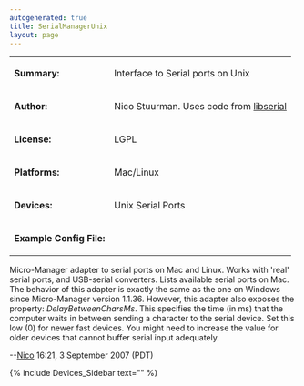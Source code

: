 ```yaml
---
autogenerated: true
title: SerialManagerUnix
layout: page
---
```


<table>

<tr>

<td markdown="1">

**Summary:**

</td>

<td markdown="1">

Interface to Serial ports on Unix

</td>

</tr>

<tr>

<td markdown="1">

**Author:**

</td>

<td markdown="1">

Nico Stuurman. Uses code from
[libserial](http://libserial.sourceforge.net/mediawiki/index.php/Main_Page)

</td>

</tr>

<tr>

<td markdown="1">

**License:**

</td>

<td markdown="1">

LGPL

</td>

</tr>

<tr>

<td markdown="1">

**Platforms:**

</td>

<td markdown="1">

Mac/Linux

</td>

</tr>

<tr>

<td markdown="1">

**Devices:**

</td>

<td markdown="1">

Unix Serial Ports

</td>

</tr>

<tr>

<td markdown="1">

**Example Config File:**

</td>

<td markdown="1">

</td>

</tr>

</table>

Micro-Manager adapter to serial ports on Mac and Linux. Works with
'real' serial ports, and USB-serial converters. Lists available serial
ports on Mac. The behavior of this adapter is exactly the same as the
one on Windows since Micro-Manager version 1.1.36. However, this adapter
also exposes the property: *DelayBetweenCharsMs*. This specifies the
time (in ms) that the computer waits in between sending a character to
the serial device. Set this low (0) for newer fast devices. You might
need to increase the value for older devices that cannot buffer serial
input adequately.

\--[Nico](User:Nico "wikilink") 16:21, 3 September 2007 (PDT)

{% include Devices_Sidebar text="" %}
